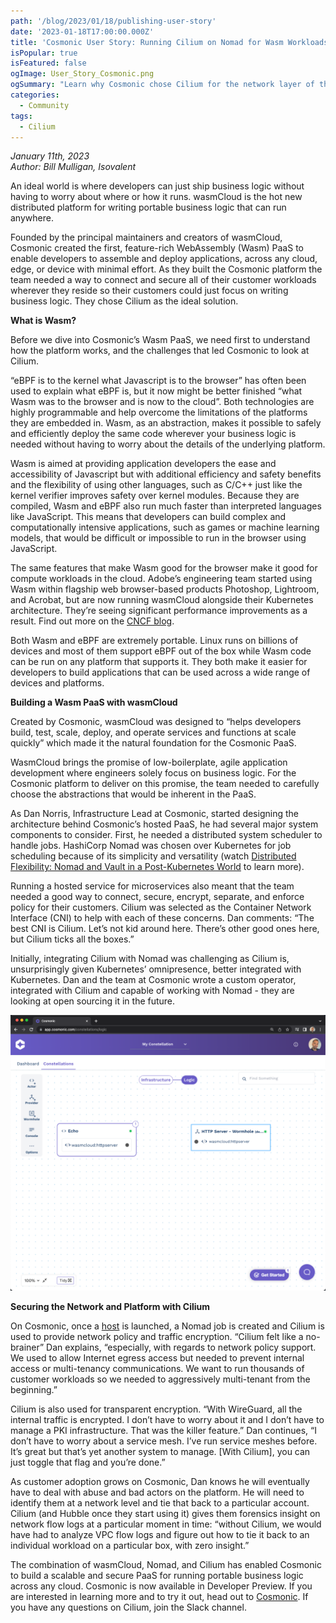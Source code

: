 ```yaml
---
path: '/blog/2023/01/18/publishing-user-story'
date: '2023-01-18T17:00:00.000Z'
title: 'Cosmonic User Story: Running Cilium on Nomad for Wasm Workloads'
isPopular: true
isFeatured: false
ogImage: User_Story_Cosmonic.png
ogSummary: "Learn why Cosmonic chose Cilium for the network layer of their Wasm PaaS"
categories:
  - Community
tags:
  - Cilium
---
```



*January 11th, 2023*  
*Author: Bill Mulligan, Isovalent*

An ideal world is where developers can just ship business logic without having to worry about where or how it runs. wasmCloud is the hot new distributed platform for writing portable business logic that can run anywhere.

Founded by the principal maintainers and creators of wasmCloud, Cosmonic created the first, feature-rich WebAssembly (Wasm) PaaS to enable developers to assemble and deploy applications, across any cloud, edge, or device with minimal effort. As they built the Cosmonic platform the team needed a way to connect and secure all of their customer workloads wherever they reside so their customers could just focus on writing business logic. They chose Cilium as the ideal solution.

**What is Wasm?**

Before we dive into Cosmonic’s Wasm PaaS, we need first to understand how the platform works, and the challenges that led Cosmonic to look at Cilium.

“eBPF is to the kernel what Javascript is to the browser” has often been used to explain what eBPF is, but it now might be better finished “what Wasm was to the browser and is now to the cloud”. Both technologies are highly programmable and help overcome the limitations of the platforms they are embedded in. Wasm, as an abstraction, makes it possible to safely and efficiently deploy the same code wherever your business logic is needed without having to worry about the details of the underlying platform. 

Wasm is aimed at providing application developers the ease and accessibility of Javascript but with additional efficiency and safety benefits and the flexibility of using other languages, such as C/C++ just like the kernel verifier improves safety over kernel modules. Because they are compiled, Wasm and eBPF also run much faster than interpreted languages like JavaScript. This means that developers can build complex and computationally intensive applications, such as games or machine learning models, that would be difficult or impossible to run in the browser using JavaScript.

The same features that make Wasm good for the browser make it good for compute workloads in the cloud. Adobe’s engineering team started using Wasm within flagship web browser-based products Photoshop, Lightroom, and Acrobat, but are now running wasmCloud alongside their Kubernetes architecture. They’re seeing significant performance improvements as a result. Find out more on the [CNCF blog](https://www.cncf.io/blog/2022/11/17/better-together-a-kubernetes-and-wasm-case-study/).

Both Wasm and eBPF are extremely portable. Linux runs on billions of devices and most of them support eBPF out of the box while Wasm code can be run on any platform that supports it. They both make it easier for developers to build applications that can be used across a wide range of devices and platforms.

**Building a Wasm PaaS with wasmCloud**

Created by Cosmonic, wasmCloud was designed to “helps developers build, test, scale, deploy, and operate services and functions at scale quickly” which made it the natural foundation for the Cosmonic PaaS.

WasmCloud brings the promise of low-boilerplate, agile application development where engineers solely focus on business logic. For the Cosmonic platform to deliver on this promise, the team needed to carefully choose the abstractions that would be inherent in the PaaS. 

As Dan Norris, Infrastructure Lead at Cosmonic, started designing the architecture behind Cosmonic’s hosted PaaS, he had several major system components to consider. First, he needed a distributed system scheduler to handle jobs. HashiCorp Nomad was chosen over Kubernetes for job scheduling because of its simplicity and versatility (watch [Distributed Flexibility: Nomad and Vault in a Post-Kubernetes World](https://www.youtube.com/watch?v=U1zn5OO8dHs) to learn more).

Running a hosted service for microservices also meant that the team needed a good way to connect, secure, encrypt, separate, and enforce policy for their customers. Cilium was selected as the Container Network Interface (CNI) to help with each of these concerns. Dan comments: “The best CNI is Cilium. Let’s not kid around here. There’s other good ones here, but Cilium ticks all the boxes.”

Initially, integrating Cilium with Nomad was challenging as Cilium is, unsurprisingly given Kubernetes’ omnipresence, better integrated with Kubernetes. Dan and the team at Cosmonic wrote a custom operator, integrated with Cilium and capable of working with Nomad - they are looking at open sourcing it in the future.

![Cosmonic dashboard screenshot](paas.png)

**Securing the Network and Platform with Cilium**

On Cosmonic, once a [host](https://cosmonic.com/docs/faq/glossary#host) is launched, a Nomad job is created and Cilium is used to provide network policy and traffic encryption. “Cilium felt like a no-brainer” Dan explains, “especially, with regards to network policy support. We used to allow Internet egress access but needed to prevent internal access or multi-tenancy communications. We want to run thousands of customer workloads so we needed to aggressively multi-tenant from the beginning.”

Cilium is also used for transparent encryption. “With WireGuard, all the internal traffic is encrypted. I don’t have to worry about it and I don’t have to manage a PKI infrastructure. That was the killer feature.” Dan continues, “I don’t have to worry about a service mesh. I’ve run service meshes before. It’s great but that’s yet another system to manage. [With Cilium], you can just toggle that flag and you’re done.”

As customer adoption grows on Cosmonic, Dan knows he will eventually have to deal with abuse and bad actors on the platform. He will need to identify them at a network level and tie that back to a particular account. Cilium (and Hubble once they start using it) gives them forensics insight on network flow logs at a particular moment in time: “without Cilium, we would have had to analyze VPC flow logs and figure out how to tie it back to an individual workload on a particular box, with zero insight.”

The combination of wasmCloud, Nomad, and Cilium has enabled Cosmonic to build a scalable and secure PaaS for running portable business logic across any cloud. Cosmonic is now available in Developer Preview. If you are interested in learning more and to try it out, head out to [Cosmonic](https://cosmonic.com/). If you have any questions on Cilium, join the Slack channel.
